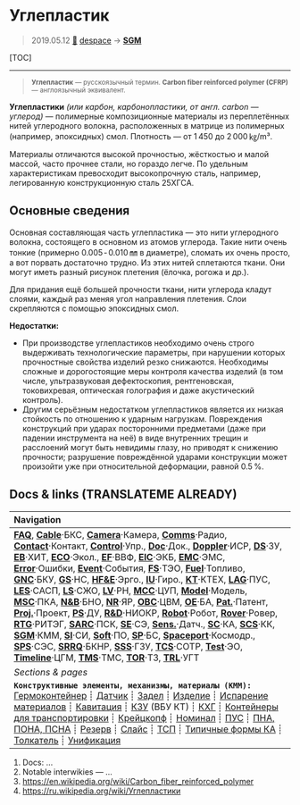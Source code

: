 # Углепластик
> 2019.05.12 [🚀](../index/index.md) [despace](index.md) → **[SGM](sgm.md)**

[TOC]

---

> <small>**Углепластик** — русскоязычный термин. **Carbon fiber reinforced polymer (CFRP)** — англоязычный эквивалент.</small>

**Углепластики** *(или карбон, карбонопластики, от англ. carbon — углерод)* — полимерные композиционные материалы из переплетённых нитей углеродного волокна, расположенных в матрице из полимерных (например, эпоксидных) смол. Плотность — от 1 450 до 2 000 ㎏/m³.

Материалы отличаются высокой прочностью, жёсткостью и малой массой, часто прочнее стали, но гораздо легче. По удельным характеристикам превосходит высокопрочную сталь, например, легированную конструкционную сталь 25ХГСА.



## Основные сведения
Основная составляющая часть углепластика — это нити углеродного волокна, состоящего в основном из атомов углерода. Такие нити очень тонкие (примерно 0.005 ‑ 0.010 ㎜ в диаметре), сломать их очень просто, а вот порвать достаточно трудно. Из этих нитей сплетаются ткани. Они могут иметь разный рисунок плетения (ёлочка, рогожа и др.).

Для придания ещё большей прочности ткани, нити углерода кладут слоями, каждый раз меняя угол направления плетения. Слои скрепляются с помощью эпоксидных смол.

**Недостатки:**

   - При производстве углепластиков необходимо очень строго выдерживать технологические параметры, при нарушении которых прочностные свойства изделий резко снижаются. Необходимы сложные и дорогостоящие меры контроля качества изделий (в том числе, ультразвуковая дефектоскопия, рентгеновская, токовихревая, оптическая голография и даже акустический контроль).
   - Другим серьёзным недостатком углепластиков является их низкая стойкость по отношению к ударным нагрузкам. Повреждения конструкций при ударах посторонними предметами (даже при падении инструмента на неё) в виде внутренних трещин и расслоений могут быть невидимы глазу, но приводят к снижению прочности; разрушение повреждённой ударами конструкции может произойти уже при относительной деформации, равной 0.5 %.



<p style="page-break-after:always"> </p>

## Docs & links (TRANSLATEME ALREADY)
|Navigation|
|:--|
|**[FAQ](faq.md)**, **[Cable](cable.md)**·БКС, **[Camera](cam.md)**·Камера, **[Comms](comms.md)**·Радио, **[Contact](contact.md)**·Контакт, **[Control](control.md)**·Упр., **[Doc](doc.md)**·Док., **[Doppler](doppler.md)**·ИСР, **[DS](ds.md)**·ЗУ, **[EB](eb.md)**·ХИТ, **[ECO](ecology.md)**·Экол., **[EF](ef.md)**·ВВФ, **[ElC](elc.md)**·ЭКБ, **[EMC](emc.md)**·ЭМС, **[Error](error.md)**·Ошибки, **[Event](event.md)**·События, **[FS](fs.md)**·ТЭО, **[Fuel](fuel.md)**·Топливо, **[GNC](gnc.md)**·БКУ, **[GS](scs.md)**·НС, **[HF&E](hfe.md)**·Эрго., **[IU](iu.md)**·Гиро., **[KT](kt.md)**·КТЕХ, **[LAG](lag.md)**·ПУC, **[LES](les.md)**·САСП, **[LS](ls.md)**·СЖО, **[LV](lv.md)**·РН, **[MCC](mcc.md)**·ЦУП, **[Model](model.md)**·Модель, **[MSC](sc.md)**·ПКА, **[N&B](nnb.md)**·БНО, **[NR](nr.md)**·ЯР, **[OBC](obc.md)**·ЦВМ, **[OE](oe.md)**·БА, **[Pat.](патент.md)**·Патент, **[Proj.](project.md)**·Проект, **[PS](ps.md)**·ДУ, **[R&D](rnd.md)**·НИОКР, **[Robot](robotics.md)**·Робот, **[Rover](rover.md)**·Ровер, **[RTG](rtg.md)**·РИТЭГ, **[SARC](sarc.md)**·ПСК, **[SE](se.md)**·СЭ, **[Sens.](sensor.md)**·Датч., **[SC](sc.md)**·КА, **[SCS](scs.md)**·КК, **[SGM](sgm.md)**·КММ, **[SI](si.md)**·СИ, **[Soft](soft.md)**·ПО, **[SP](sp.md)**·БС, **[Spaceport](spaceport.md)**·Космодр., **[SPS](sps.md)**·СЭС, **[SRRQ](srrq.md)**·БКНР, **[SSS](sss.md)**·ГЗУ, **[TCS](tcs.md)**·СОТР, **[Test](test.md)**·ЭО, **[Timeline](timeline.md)**·ЦГМ, **[TMS](tms.md)**·ТМС, **[TOR](tor.md)**·ТЗ, **[TRL](trl.md)**·УГТ|
|*Sections & pages*|
|**`Конструктивные элементы, механизмы, материалы (КММ):`**<br> [Гермоконтейнер](гермоконтейнер.md) ┊ [Датчик](sensor.md) ┊ [Задел](margin.md) ┊ [Изделие](unit.md) ┊ [Испарение материалов](mat_sublime.md) ┊ [Кавитация](cavitation.md) ┊ [КЗУ](cinu.md) (ВБУ КТ) ┊ [КХГ](cgs.md) ┊ [Контейнеры для транспортировки](ship_contain.md) ┊ [Крейцкопф](crosshead.md) ┊ [Номинал](nominal.md) ┊ [ПУС](lag.md) ┊ [ПНА, ПОНА, ПСНА](aiad.md) ┊ [Резерв](reserve.md) ┊ [Слайс](слайс.md) ┊ [ТСП](tsp.md) ┊ [Типичные формы КА](sc_ts.md) ┊ [Толкатель](толкатель.md) ┊ [Унификация](commonality.md)|

   1. Docs: …
   1. Notable interwikies — …
   1. <https://en.wikipedia.org/wiki/Carbon_fiber_reinforced_polymer>
   1. <https://ru.wikipedia.org/wiki/Углепластики>

